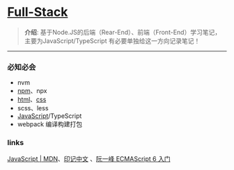 # [Full-Stack](https://developer.mozilla.org/zh-CN/docs/Web)
> **介绍**: 基于Node.JS的后端（Rear-End）、前端（Front-End）学习笔记， 主要为JavaScript/TypeScript 有必要单独给这一方向记录笔记！

----

### 必知必会
* nvm
* [npm](./env/npm)、npx
* [html](./PL.Learning/html)、[css](./PL.Learning/css)
* scss、less
* [JavaScript](./PL.Learning/javascript)/TypeScript
* webpack 编译构建打包


### links
[JavaScript | MDN](https://developer.mozilla.org/zh-CN/docs/Web/JavaScript)、[印记中文](https://docschina.org/) 、[阮一峰 ECMAScript 6 入门](https://es6.ruanyifeng.com/)

